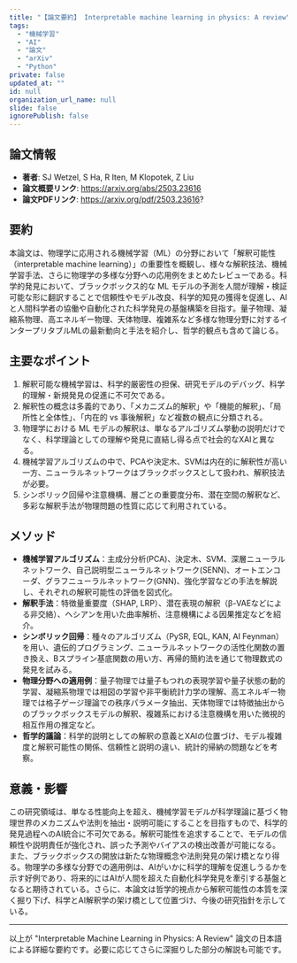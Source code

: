 ```yaml
---
title: "【論文要約】 Interpretable machine learning in physics: A review"
tags:
  - "機械学習"
  - "AI"
  - "論文"
  - "arXiv"
  - "Python"
private: false
updated_at: ""
id: null
organization_url_name: null
slide: false
ignorePublish: false
---
```


## 論文情報

- **著者**: SJ Wetzel, S Ha, R Iten, M Klopotek, Z Liu
- **論文概要リンク**: https://arxiv.org/abs/2503.23616
- **論文PDFリンク**: https://arxiv.org/pdf/2503.23616?

## 要約

本論文は、物理学に応用される機械学習（ML）の分野において「解釈可能性（interpretable machine learning）」の重要性を概観し、様々な解釈技法、機械学習手法、さらに物理学の多様な分野への応用例をまとめたレビューである。科学的発見において、ブラックボックス的な ML モデルの予測を人間が理解・検証可能な形に翻訳することで信頼性やモデル改良、科学的知見の獲得を促進し、AIと人間科学者の協働や自動化された科学発見の基盤構築を目指す。量子物理、凝縮系物理、高エネルギー物理、天体物理、複雑系など多様な物理分野に対するインタープリタブルMLの最新動向と手法を紹介し、哲学的観点も含めて論じる。

## 主要なポイント

1. 解釈可能な機械学習は、科学的厳密性の担保、研究モデルのデバッグ、科学的理解・新規発見の促進に不可欠である。
2. 解釈性の概念は多義的であり、「メカニズム的解釈」や「機能的解釈」、「局所性と全体性」、「内在的 vs 事後解釈」など複数の観点に分類される。
3. 物理学における ML モデルの解釈は、単なるアルゴリズム挙動の説明だけでなく、科学理論としての理解や発見に直結し得る点で社会的なXAIと異なる。
4. 機械学習アルゴリズムの中で、PCAや決定木、SVMは内在的に解釈性が高い一方、ニューラルネットワークはブラックボックスとして扱われ、解釈技法が必要。
5. シンボリック回帰や注意機構、層ごとの重要度分布、潜在空間の解釈など、多彩な解釈手法が物理問題の性質に応じて利用されている。


## メソッド

- **機械学習アルゴリズム**：主成分分析(PCA)、決定木、SVM、深層ニューラルネットワーク、自己説明型ニューラルネットワーク(SENN)、オートエンコーダ、グラフニューラルネットワーク(GNN)、強化学習などの手法を解説し、それぞれの解釈可能性の評価を図式化。
- **解釈手法**：特徴量重要度（SHAP, LRP）、潜在表現の解釈（β-VAEなどによる非交絡）、ヘシアンを用いた曲率解析、注意機構による因果推定などを紹介。
- **シンボリック回帰**：種々のアルゴリズム（PySR, EQL, KAN, AI Feynman）を用い、遺伝的プログラミング、ニューラルネットワークの活性化関数の置き換え、Bスプライン基底関数の用い方、再帰的簡約法を通じて物理数式の発見を試みる。
- **物理分野への適用例**：量子物理では量子もつれの表現学習や量子状態の動的学習、凝縮系物理では相図の学習や非平衡統計力学の理解、高エネルギー物理では格子ゲージ理論での秩序パラメータ抽出、天体物理では特徴抽出からのブラックボックスモデルの解釈、複雑系における注意機構を用いた微視的相互作用の推定など。
- **哲学的議論**：科学的説明としての解釈の意義とXAIの位置づけ、モデル複雑度と解釈可能性の関係、信頼性と説明の違い、統計的帰納の問題などを考察。

## 意義・影響

この研究領域は、単なる性能向上を超え、機械学習モデルが科学理論に基づく物理世界のメカニズムや法則を抽出・説明可能にすることを目指すもので、科学的発見過程へのAI統合に不可欠である。解釈可能性を追求することで、モデルの信頼性や説明責任が強化され、誤った予測やバイアスの検出改善が可能になる。また、ブラックボックスの開放は新たな物理概念や法則発見の架け橋となり得る。物理学の多様な分野での適用例は、AIがいかに科学的理解を促進しうるかを示す好例であり、将来的にはAIが人間を超えた自動化科学発見を牽引する基盤となると期待されている。さらに、本論文は哲学的視点から解釈可能性の本質を深く掘り下げ、科学とAI解釈学の架け橋として位置づけ、今後の研究指針を示している。

---

以上が "Interpretable Machine Learning in Physics: A Review" 論文の日本語による詳細な要約です。必要に応じてさらに深掘りした部分の解説も可能です。

